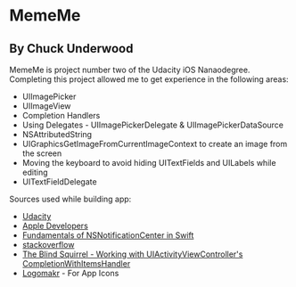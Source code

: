 # MemeMe
## By Chuck Underwood

MemeMe is project number two of the Udacity iOS Nanaodegree.  Completing this project allowed me to get experience in the following areas:

* UIImagePicker
* UIImageView
* Completion Handlers
* Using Delegates - UIImagePickerDelegate & UIImagePickerDataSource
* NSAttributedString
* UIGraphicsGetImageFromCurrentImageContext to create an image from the screen
* Moving the keyboard to avoid hiding UITextFields and UILabels while editing
* UITextFieldDelegate

Sources used while building app:
* [Udacity](https://udacity.com)
* [Apple Developers](https://developer.apple.com/documentation)
* [Fundamentals of NSNotificationCenter in Swift](https://developer.apple.com/documentation/uikit/uiimagepickercontrollerdelegate)
* [stackoverflow](https://stackoverflow.com/)
* [The Blind Squirrel - Working with UIActivityViewController's CompletionWithItemsHandler](https://seanwernimont.weebly.com/blog/december-02nd-2015)
* [Logomakr](https://logomakr.com/) - For App Icons
